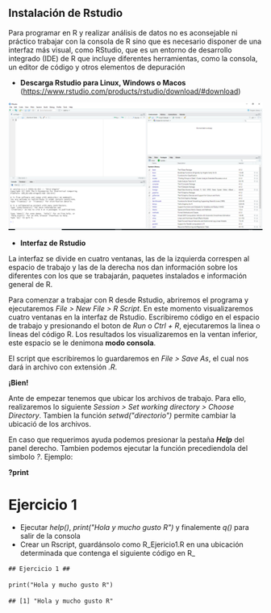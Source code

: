 ## Instalación de Rstudio

Para programar en R y realizar análisis de datos no es aconsejable ni práctico trabajar con la consola de R sino que es necesario disponer de una interfaz más visual, como RStudio, que es un entorno de desarrollo integrado (IDE) de R que incluye diferentes herramientas, como la consola, un editor de código y otros elementos de depuración

* **Descarga Rstudio para Linux, Windows o Macos** (https://www.rstudio.com/products/rstudio/download/#download)

![image](https://github.com/bioinfoperu/Introduccion-a-R-y-Rstudio/blob/main/img/Rstudio_interfaz.png)

* **Interfaz de Rstudio**

La interfaz se divide en cuatro ventanas, las de la izquierda correspen al espacio de trabajo y las de la derecha nos dan información sobre los diferentes con los que se trabajarán, paquetes instalados e información general de R. 

Para comenzar a trabajar con R desde Rstudio, abriremos el programa y ejecutaremos _File > New File > R Script_. En este momento visualizaremos cuatro ventanas en la interfaz de Rstudio. Escribiremo código en el espacio de trabajo y presionando el boton de _Run_ o _Ctrl + R_, ejecutaremos la linea o lineas del código R. Los resultados los visualizaremos en la ventan inferior, este espacio se le denimona **modo consola**.

El script que escribiremos lo guardaremos en _File > Save As_, el cual nos dará in archivo con extensión _.R_.

**¡Bien!**

Ante de empezar tenemos que ubicar los archivos de trabajo. Para ello, realizaremos lo siguiente _Session > Set working directory > Choose Directory_. Tambien la función _setwd("directorio")_ permite cambiar la ubicació de los archivos. 

En caso que requerimos ayuda podemos presionar la pestaña **_Help_** del panel derecho. Tambien podemos ejecutar la función precediendola del simbolo _?_. Ejemplo:

**?print**

# Ejercicio 1 #

* Ejecutar _help()_, _print("Hola y mucho gusto R")_ y finalemente _q()_ para salir de la consola
* Crear un Rscript, guardánsolo como R_Ejericio1.R en una ubicación determinada que contenga el siguiente código en R_

```
## Ejercicio 1 ##

print("Hola y mucho gusto R")

## [1] "Hola y mucho gusto R"
```
